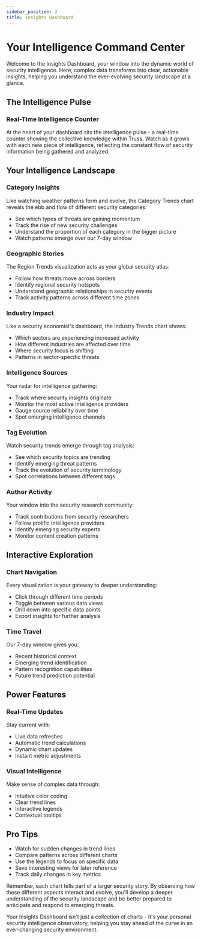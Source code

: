 ```yaml
---
sidebar_position: 2
title: Insights Dashboard
---
```


# Your Intelligence Command Center

Welcome to the Insights Dashboard, your window into the dynamic world of security intelligence. Here, complex data transforms into clear, actionable insights, helping you understand the ever-evolving security landscape at a glance.

## The Intelligence Pulse

### Real-Time Intelligence Counter
At the heart of your dashboard sits the intelligence pulse - a real-time counter showing the collective knowledge within Truss. Watch as it grows with each new piece of intelligence, reflecting the constant flow of security information being gathered and analyzed.

## Your Intelligence Landscape

### Category Insights
Like watching weather patterns form and evolve, the Category Trends chart reveals the ebb and flow of different security categories:
- See which types of threats are gaining momentum
- Track the rise of new security challenges
- Understand the proportion of each category in the bigger picture
- Watch patterns emerge over our 7-day window

### Geographic Stories
The Region Trends visualization acts as your global security atlas:
- Follow how threats move across borders
- Identify regional security hotspots
- Understand geographic relationships in security events
- Track activity patterns across different time zones

### Industry Impact
Like a security economist's dashboard, the Industry Trends chart shows:
- Which sectors are experiencing increased activity
- How different industries are affected over time
- Where security focus is shifting
- Patterns in sector-specific threats

### Intelligence Sources
Your radar for intelligence gathering:
- Track where security insights originate
- Monitor the most active intelligence providers
- Gauge source reliability over time
- Spot emerging intelligence channels

### Tag Evolution
Watch security trends emerge through tag analysis:
- See which security topics are trending
- Identify emerging threat patterns
- Track the evolution of security terminology
- Spot correlations between different tags

### Author Activity
Your window into the security research community:
- Track contributions from security researchers
- Follow prolific intelligence providers
- Identify emerging security experts
- Monitor content creation patterns

## Interactive Exploration

### Chart Navigation
Every visualization is your gateway to deeper understanding:
- Click through different time periods
- Toggle between various data views
- Drill down into specific data points
- Export insights for further analysis

### Time Travel
Our 7-day window gives you:
- Recent historical context
- Emerging trend identification
- Pattern recognition capabilities
- Future trend prediction potential

## Power Features

### Real-Time Updates
Stay current with:
- Live data refreshes
- Automatic trend calculations
- Dynamic chart updates
- Instant metric adjustments

### Visual Intelligence
Make sense of complex data through:
- Intuitive color coding
- Clear trend lines
- Interactive legends
- Contextual tooltips

## Pro Tips
- Watch for sudden changes in trend lines
- Compare patterns across different charts
- Use the legends to focus on specific data
- Save interesting views for later reference
- Track daily changes in key metrics

Remember, each chart tells part of a larger security story. By observing how these different aspects interact and evolve, you'll develop a deeper understanding of the security landscape and be better prepared to anticipate and respond to emerging threats.

Your Insights Dashboard isn't just a collection of charts - it's your personal security intelligence observatory, helping you stay ahead of the curve in an ever-changing security environment.
